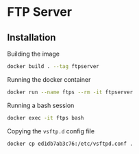 # FTP Server

## Installation

Building the image

```sh
docker build . --tag ftpserver
```

Running the docker container

```sh
docker run --name ftps --rm -it ftpserver
```

Running a bash session

```sh
docker exec -it ftps bash
```

Copying the `vsftp.d` config file

```sh
docker cp ed1db7ab3c76:/etc/vsftpd.conf .
```
